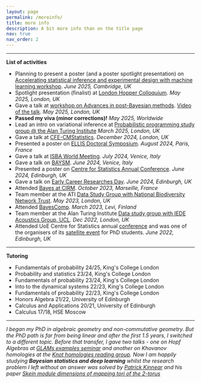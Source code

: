```yaml
---
layout: page
permalink: /moreinfo/
title: more info
description: A bit more info than on the title page
nav: true
nav_order: 2
---
```


---

**List of activities**
- Planning to present a poster (and a poster spotlight presentation) on [Accelerating statistical inference and experimental design with machine learning workshop](https://www.newton.ac.uk/event/rclw03/). *June 2025, Cambridge, UK*
- Spotlight presentation (finalist) at [London Hopper Colloquium](https://www.ucl.ac.uk/computer-science/events/2025/may/london-hopper-colloquium-2025). *May 2025, London, UK*
- Gave a talk at [workshop on Advances in post-Bayesian methods](https://postbayes.github.io/workshop2025/). [Video of the talk](https://www.youtube.com/watch?v=5gqAgwNf9es). *May 2025, London, UK*
- **Passed my viva (minor corrections)!** *May 2025, Worldwide*
- Lead an intro on variational inference at [Probabilistic programming study group @ the Alan Turing Institute](https://github.com/alan-turing-institute/probabilistic-programming-study-group) *March 2025, London, UK*
- Gave a talk at [CFE-CMStatistics](https://www.cmstatistics.org/CFECMStatistics2024/). *December 2024, London, UK*
- Presented a poster on [ELLIS Doctoral Symposium](https://eds2024.github.io). *August 2024, Paris, France*
- Gave a talk at [ISBA World Meeting](https://www.unive.it/web/en/2208/home). *July 2024, Venice, Italy*
- Gave a talk on [BAYSM](https://events.stat.uconn.edu/BAYSM2024/). *June 2024, Venice, Italy*
- Presented a poster on [Centre for Statistics Annual Conference](https://centreforstatistics.maths.ed.ac.uk/cfs/events/upcoming-events/cfs-annual-conference-2024). *June 2024, Edinburgh, UK*
- Gave a talk on [Early Career Researches Day](https://centreforstatistics.maths.ed.ac.uk/cfs/events/upcoming-events/ecr-day-2024). *June 2024, Edinburgh, UK*
- Attended [Bayes at CIRM](https://bayesatcirm.github.io). *October 2023, Marseille, France*
- Team member at the ATI [Data Study Group with National Biodiversity Network Trust](https://www.turing.ac.uk/news/publications/data-study-group-final-report-national-biodiversity-network-trust). *May 2023, London, UK*
- Attended [BayesComp](https://bayescomp2023.com). *March 2023, Levi, Finland*
- Team member at the Alan Turing Institute [Data study group with IEDE Acoustics Group, UCL](https://www.turing.ac.uk/news/publications/data-study-group-final-report-iede-acoustics-group-university-college-london). *Dec 2022, London, UK*
- Attended UoE Centre for Statistics annual [conference](https://centreforstatistics.maths.ed.ac.uk/cfs/events/the-cfs-annual-conference/cfsc-2022) and was one of the organisers of its [satellite event](https://centreforstatistics.maths.ed.ac.uk/cfs/events/the-cfs-annual-conference/cfs-phd-student-day-2022) for PhD students. *June 2022, Edinburgh, UK*
  
___

**Tutoring**
- Fundamentals of probability 24/25, King's College London
- Probability and statistics 23/24, King's College London
- Fundamentals of probability 23/24, King's College London
- Into to the dynamical systems 22/23, King's College London
- Fundamentals of probability 22/23, King's College London
- Honors Algebra 21/22, University of Edinburgh
- Calculus and Applications 20/21, University of Edinburgh
- Calculus 17/18, HSE Moscow

___

*I began my PhD in algebraic geometry and non-commutative geometry.  But the PhD path is far from being linear and after the first 1.5 years, I switched to a different topic. Before that transfer, I gave two talks - one on Hopf Algebras at [GLAMs examples seminar](https://www.glams.org/2020-cohort/examples-seminar) and another on Khovanov homologies at the [Knot homologies reading group](https://sites.google.com/site/psafronov/notes/knot-homology). Now I am happily studying **Bayesian statistics and deep learning** whilst the research problem I left without an answer was solved by [Patrick Kinnear](https://www.maths.ed.ac.uk/~s1524448/) and his paper [Skein module dimensions of mapping tori of the 2-torus](https://arxiv.org/abs/2304.07332)* 

  

